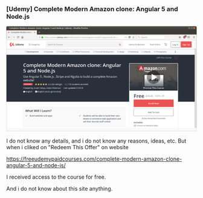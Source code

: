 ### [Udemy] Complete Modern Amazon clone: Angular 5 and Node.js

![Application](/img/00-intro.png?raw=true)


I do not know any details, and i do not know any reasons, ideas, etc. But when i cliked on "Redeem This Offer" on website 

https://freeudemypaidcourses.com/complete-modern-amazon-clone-angular-5-and-node-js/

I received access to the course for free.

And i do not know about this site anything.




